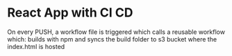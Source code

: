 # React App with CI CD 

On every PUSH, a workflow file is triggered which calls a reusable workflow which: builds with npm and syncs the build folder to s3 bucket where the index.html is hosted
